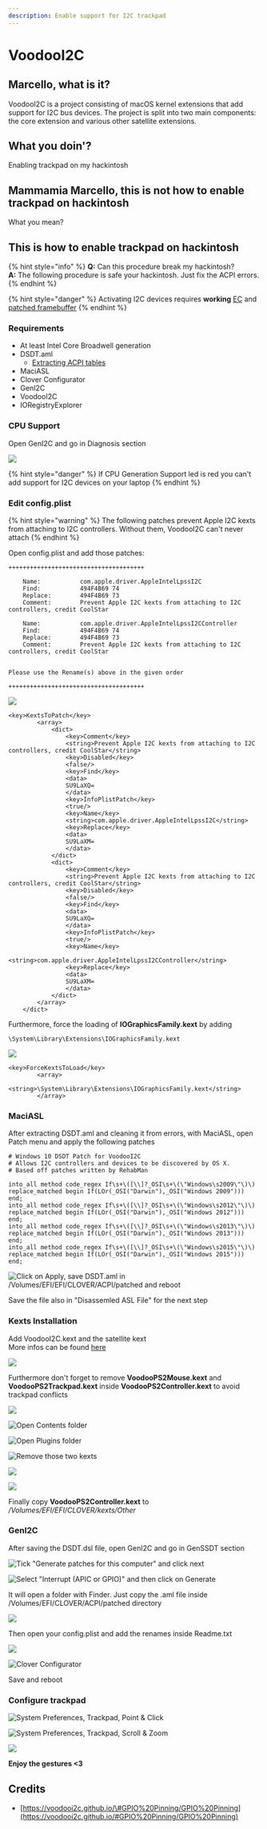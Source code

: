 ```yaml
---
description: Enable support for I2C trackpad
---
```


# VoodooI2C

## Marcello, what is it?

VoodooI2C is a project consisting of macOS kernel extensions that add support for I2C bus devices. The project is split into two main components: the core extension and various other satellite extensions.

## What you doin'?

Enabling trackpad on my hackintosh

## Mammamia Marcello, this is not how to enable trackpad on hackintosh

What you mean?

## This is how to enable trackpad on hackintosh

{% hint style="info" %}
**Q:** Can this procedure break my hackintosh?  
**A:** The following procedure is safe your hackintosh. Just fix the ACPI errors. 
{% endhint %}

{% hint style="danger" %}
Activating I2C devices requires **working** [EC](../../acpi/ec.md) and [patched framebuffer](../../graphics/intel.md)
{% endhint %}

### Requirements

* At least Intel Core Broadwell generation
* DSDT.aml
  *  [Extracting ACPI tables]()
* MaciASL
* Clover Configurator
* GenI2C
* VoodooI2C
* IORegistryExplorer

### CPU Support

Open GenI2C and go in Diagnosis section

![](../../.gitbook/assets/image%20%2834%29.png)

{% hint style="danger" %}
If CPU Generation Support led is red you can't add support for I2C devices on your laptop
{% endhint %}

### Edit config.plist

{% hint style="warning" %}
The following patches prevent Apple I2C kexts from attaching to I2C controllers. Without them, VoodooI2C can't never attach
{% endhint %}

Open config.plist and add those patches:

```text
++++++++++++++++++++++++++++++++++++++

    Name:           com.apple.driver.AppleIntelLpssI2C
    Find:           494F4B69 74
    Replace:        494F4B69 73
    Comment:        Prevent Apple I2C kexts from attaching to I2C controllers, credit CoolStar

    Name:           com.apple.driver.AppleIntelLpssI2CController
    Find:           494F4B69 74
    Replace:        494F4B69 73
    Comment:        Prevent Apple I2C kexts from attaching to I2C controllers, credit CoolStar


Please use the Rename(s) above in the given order

++++++++++++++++++++++++++++++++++++++
```

![](../../.gitbook/assets/image%20%2829%29.png)

```text
<key>KextsToPatch</key>
		<array>          
			<dict>
				<key>Comment</key>
				<string>Prevent Apple I2C kexts from attaching to I2C controllers, credit CoolStar</string>
				<key>Disabled</key>
				<false/>
				<key>Find</key>
				<data>
				SU9LaXQ=
				</data>
				<key>InfoPlistPatch</key>
				<true/>
				<key>Name</key>
				<string>com.apple.driver.AppleIntelLpssI2C</string>
				<key>Replace</key>
				<data>
				SU9LaXM=
				</data>
			</dict>
			<dict>
				<key>Comment</key>
				<string>Prevent Apple I2C kexts from attaching to I2C controllers, credit CoolStar</string>
				<key>Disabled</key>
				<false/>
				<key>Find</key>
				<data>
				SU9LaXQ=
				</data>
				<key>InfoPlistPatch</key>
				<true/>
				<key>Name</key>
				<string>com.apple.driver.AppleIntelLpssI2CController</string>
				<key>Replace</key>
				<data>
				SU9LaXM=
				</data>
			</dict>
		</array>
	</dict>
```

Furthermore, force the loading of **IOGraphicsFamily.kext** by adding

`\System\Library\Extensions\IOGraphicsFamily.kext`

![](../../.gitbook/assets/image%20%2826%29.png)

```text
<key>ForceKextsToLoad</key>
		<array>
			<string>\System\Library\Extensions\IOGraphicsFamily.kext</string>
		</array>
```



### MaciASL

After extracting DSDT.aml and cleaning it from errors, with MaciASL, open Patch menu and apply the following patches

```text
# Windows 10 DSDT Patch for VoodooI2C
# Allows I2C controllers and devices to be discovered by OS X.
# Based off patches written by RehabMan

into_all method code_regex If\s+\([\\]?_OSI\s+\(\"Windows\s2009\"\)\) replace_matched begin If(LOr(_OSI("Darwin"),_OSI("Windows 2009"))) end;
into_all method code_regex If\s+\([\\]?_OSI\s+\(\"Windows\s2012\"\)\) replace_matched begin If(LOr(_OSI("Darwin"),_OSI("Windows 2012"))) end;
into_all method code_regex If\s+\([\\]?_OSI\s+\(\"Windows\s2013\"\)\) replace_matched begin If(LOr(_OSI("Darwin"),_OSI("Windows 2013"))) end;
into_all method code_regex If\s+\([\\]?_OSI\s+\(\"Windows\s2015\"\)\) replace_matched begin If(LOr(_OSI("Darwin"),_OSI("Windows 2015"))) end;        
```

![Click on Apply, save DSDT.aml in /Volumes/EFI/EFI/CLOVER/ACPI/patched and reboot](../../.gitbook/assets/image%20%2846%29.png)

Save the file also in "Disassemled ASL File" for the next step

### Kexts Installation

Add VoodooI2C.kext and the satellite kext  
More infos can be found [here](https://voodooi2c.github.io/#Satellite%20Kexts/Satellite%20Kexts)

![](../../.gitbook/assets/image%20%288%29.png)

Furthermore don't forget to remove **VoodooPS2Mouse.kext** and **VoodooPS2Trackpad.kext** inside **VoodooPS2Controller.kext** to avoid trackpad conflicts

![](../../.gitbook/assets/image%20%2838%29.png)

![Open Contents folder](../../.gitbook/assets/image%20%2814%29.png)

![Open Plugins folder](../../.gitbook/assets/image%20%2831%29.png)

![Remove those two kexts](../../.gitbook/assets/image%20%2833%29.png)

![](../../.gitbook/assets/image.png)

![](../../.gitbook/assets/image%20%2811%29.png)

Finally copy **VoodooPS2Controller.kext** to _/Volumes/EFI/EFI/CLOVER/kexts/Other_ 



### GenI2C

After saving the DSDT.dsl file, open GenI2C and go in GenSSDT section

![Tick &quot;Generate patches for this computer&quot; and click next](../../.gitbook/assets/image%20%2824%29.png)

![Select &quot;Interrupt \(APIC or GPIO\)&quot; and then click on Generate](../../.gitbook/assets/image%20%286%29.png)

It will open a folder with Finder. Just copy the .aml file inside /Volumes/EFI/CLOVER/ACPI/patched directory

![](../../.gitbook/assets/image%20%2810%29.png)

Then open your config.plist and add the renames inside Readme.txt

![](../../.gitbook/assets/image%20%282%29.png)

![Clover Configurator](../../.gitbook/assets/image%20%283%29.png)

Save and reboot

### Configure trackpad

![System Preferences, Trackpad, Point &amp; Click](../../.gitbook/assets/image%20%2813%29.png)

![System Preferences, Trackpad, Scroll &amp; Zoom](../../.gitbook/assets/image%20%2841%29.png)

![](../../.gitbook/assets/image%20%2849%29.png)

**Enjoy the gestures &lt;3**

## **Credits**

* [https://voodooi2c.github.io/\#GPIO%20Pinning/GPIO%20Pinning](https://voodooi2c.github.io/#GPIO%20Pinning/GPIO%20Pinning)

### 

